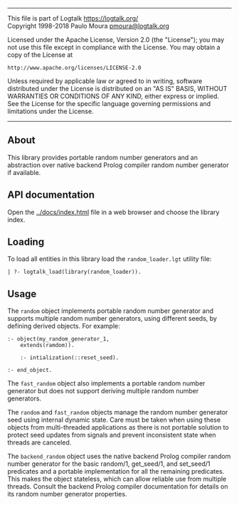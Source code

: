 ________________________________________________________________________

This file is part of Logtalk <https://logtalk.org/>  
Copyright 1998-2018 Paulo Moura <pmoura@logtalk.org>

Licensed under the Apache License, Version 2.0 (the "License");
you may not use this file except in compliance with the License.
You may obtain a copy of the License at

    http://www.apache.org/licenses/LICENSE-2.0

Unless required by applicable law or agreed to in writing, software
distributed under the License is distributed on an "AS IS" BASIS,
WITHOUT WARRANTIES OR CONDITIONS OF ANY KIND, either express or implied.
See the License for the specific language governing permissions and
limitations under the License.
________________________________________________________________________


About
-----

This library provides portable random number generators and an abstraction
over native backend Prolog compiler random number generator if available.


API documentation
-----------------

Open the [../docs/index.html](../docs/index.html) file in a web browser
and choose the library index.


Loading
-------

To load all entities in this library load the `random_loader.lgt` utility
file:

	| ?- logtalk_load(library(random_loader)).


Usage
-----

The `random` object implements portable random number generator and
supports multiple random number generators, using different seeds,
by defining derived objects. For example:

	:- object(my_random_generator_1,
		extends(ramdom)).
	
		:- intialization(::reset_seed).

	:- end_object.

The `fast_random` object also implements a portable random number
generator but does not support deriving multiple random number
generators.

The `random` and `fast_random` objects manage the random number
generator seed using internal dynamic state. Care must be taken
when using these objects from multi-threaded applications as there
is not portable solution to protect seed updates from signals and
prevent inconsistent state when threads are canceled.

The `backend_random` object uses the native backend Prolog compiler
random number generator for the basic random/1, get_seed/1, and
set_seed/1 predicates and a portable implementation for all the
remaining predicates. This makes the object stateless, which can
allow reliable use from multiple threads. Consult the backend
Prolog compiler documentation for details on its random number
generator properties.
